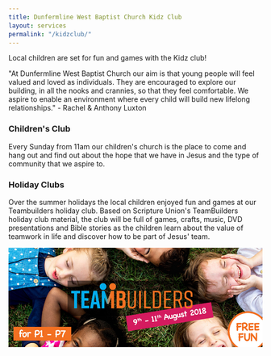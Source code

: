 ```yaml
---
title: Dunfermline West Baptist Church Kidz Club
layout: services
permalink: "/kidzclub/"
---
```


<div class="col-lg-12 text-normal">
Local children are set for fun and games with the Kidz club!

<p class="bg-info"> "At Dunfermline West Baptist Church our aim is that young people will feel valued and loved as individuals. They are encouraged to explore our building, in all the nooks and crannies, so that they feel comfortable. We aspire to enable an environment where every child will build new lifelong relationships." - Rachel & Anthony Luxton</p>

### Children's Club
Every Sunday from 11am our children's church is the place to come and hang out and find out about the hope that we have in Jesus and the type of community that we aspire to.

### Holiday Clubs
Over the summer holidays the local children enjoyed fun and games at our Teambuilders holiday club. Based on Scripture Union's TeamBuilders holiday club material, the club will be full of games, crafts, music, DVD presentations and Bible stories as the children learn about the value of teamwork in life and discover how to be part of Jesus' team.
<p class='text-center'><img class='center img-responsive' src='/assets/img/teambuilders-small.jpg' alt='Teambuilders holiday club' /></p>
</div>